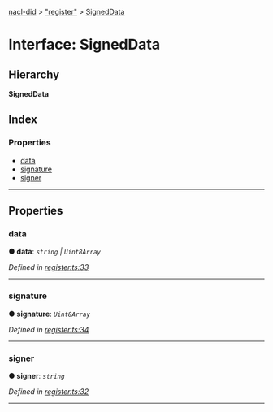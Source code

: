 [nacl-did](../README.md) > ["register"](../modules/_register_.md) > [SignedData](../interfaces/_register_.signeddata.md)

# Interface: SignedData

## Hierarchy

**SignedData**

## Index

### Properties

* [data](_register_.signeddata.md#data)
* [signature](_register_.signeddata.md#signature)
* [signer](_register_.signeddata.md#signer)

---

## Properties

<a id="data"></a>

###  data

**● data**: *`string` | `Uint8Array`*

*Defined in [register.ts:33](https://github.com/uport-project/nacl-did/blob/16f44b5/src/register.ts#L33)*

___
<a id="signature"></a>

###  signature

**● signature**: *`Uint8Array`*

*Defined in [register.ts:34](https://github.com/uport-project/nacl-did/blob/16f44b5/src/register.ts#L34)*

___
<a id="signer"></a>

###  signer

**● signer**: *`string`*

*Defined in [register.ts:32](https://github.com/uport-project/nacl-did/blob/16f44b5/src/register.ts#L32)*

___

